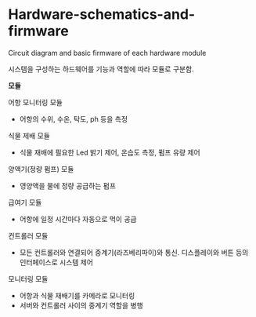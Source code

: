 # Hardware-schematics-and-firmware
Circuit diagram and basic firmware of each hardware module

시스템을 구성하는 하드웨어를 기능과 역할에 따라 모듈로 구분함.

**모듈**

어항 모니터링 모듈
- 어항의 수위, 수온, 탁도, ph 등을 측정

식물 제배 모듈
- 식물 재배에 필요한 Led 밝기 제어, 온습도 측정, 펌프 유량 제어

양액기(정량 펌프) 모듈
- 영양액을 물에 정량 공급하는 펌프

급여기 모듈
- 어항에 일정 시간마다 자동으로 먹이 공급

컨트롤러 모듈
- 모든 컨트롤러와 연결되어 중계기(라즈베리파이)와 통신. 디스플레이와 버튼 등의 인터페이스로 시스템 제어

모니터링 모듈
- 어항과 식물 재배기를 카메라로 모니터링
- 서버와 컨트롤러 사이의 중계기 역할을 병행
